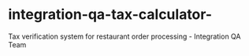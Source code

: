 # integration-qa-tax-calculator-
Tax verification system for restaurant order processing - Integration QA Team
